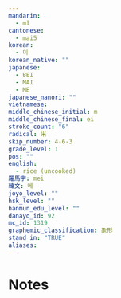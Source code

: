 ```yaml
---
mandarin:
  - mǐ
cantonese:
  - mai5
korean:
  - 미
korean_native: ""
japanese:
  - BEI
  - MAI
  - ME
japanese_nanori: ""
vietnamese:
middle_chinese_initial: m
middle_chinese_final: ei
stroke_count: "6"
radical: 米
skip_number: 4-6-3
grade_level: 1
pos: ""
english:
  - rice (uncooked)
羅馬字: mei
韓文: 메
joyo_level: ""
hsk_level: ""
hanmun_edu_level: ""
danayo_id: 92
mc_id: 1319
graphemic_classification: 象形
stand_in: "TRUE"
aliases:
---
```


# Notes
